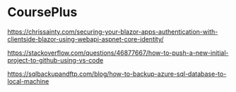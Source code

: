 # CoursePlus

https://chrissainty.com/securing-your-blazor-apps-authentication-with-clientside-blazor-using-webapi-aspnet-core-identity/

https://stackoverflow.com/questions/46877667/how-to-push-a-new-initial-project-to-github-using-vs-code

https://sqlbackupandftp.com/blog/how-to-backup-azure-sql-database-to-local-machine